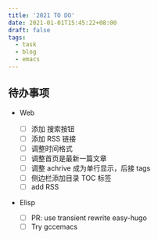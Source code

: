 ```yaml
---
title: '2021 TO DO'
date: 2021-01-01T15:45:22+08:00
draft: false
tags:
  - task
  - blog
  - emacs
---
```


## 待办事项

- Web

  - [ ] 添加 搜索按钮
  - [ ] 添加 RSS 链接
  - [ ] 调整时间格式
  - [ ] 调整首页是最新一篇文章
  - [ ] 调整 achrive 成为单行显示，后接 tags
  - [ ] 侧边栏添加目录 TOC 标签
  - [ ] add RSS

- Elisp

  - [ ] PR: use transient rewrite easy-hugo
  - [ ] Try gccemacs

